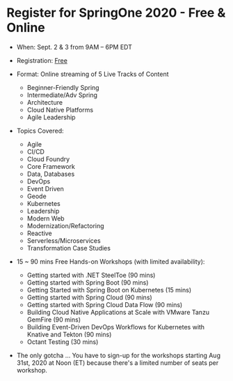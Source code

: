 # Register for SpringOne 2020 - Free & Online

- When: Sept. 2 & 3 from 9AM – 6PM EDT 

- Registration: [Free](https://springone.io/register) 

- Format: Online streaming of 5 Live Tracks of Content
  - Beginner-Friendly Spring 
  - Intermediate/Adv Spring 
  - Architecture 
  - Cloud Native Platforms 
  - Agile Leadership 
  
- Topics Covered:
  - Agile 
  - CI/CD 
  - Cloud Foundry 
  - Core Framework 
  - Data, Databases 
  - DevOps 
  - Event Driven 
  - Geode 
  - Kubernetes 
  - Leadership 
  - Modern Web 
  - Modernization/Refactoring 
  - Reactive 
  - Serverless/Microservices 
  - Transformation Case Studies 

- 15 ~ 90 mins Free Hands-on Workshops (with limited availability):
  - Getting started with .NET SteelToe (90 mins)
  - Getting started with Spring Boot (90 mins)
  - Getting Started with Spring Boot on Kubernetes (15 mins)
  - Getting started with Spring Cloud (90 mins)
  - Getting started with Spring Cloud Data Flow (90 mins)
  - Building Cloud Native Applications at Scale with VMware Tanzu GemFire (90 mins)
  - Building Event-Driven DevOps Workflows for Kubernetes with Knative and Tekton (90 mins)
  - Octant Testing (30 mins)
  
- The only gotcha ... You have to sign-up for the workshops starting Aug 31st, 2020 at Noon (ET) because there's a limited number of seats per workshop.


